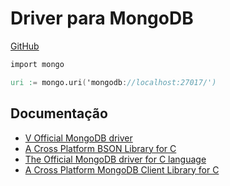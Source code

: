 # Driver para MongoDB

[GitHub](https://github.com/moixllik/studio/tree/main/v/mongodb)

```v
import mongo

uri := mongo.uri('mongodb://localhost:27017/')
```

## Documentação

* [V Official MongoDB driver](https://github.com/vlang/mongo)
* [A Cross Platform BSON Library for C](https://mongoc.org/libbson/current/index.html)
* [The Official MongoDB driver for C language](https://github.com/mongodb/mongo-c-driver)
* [A Cross Platform MongoDB Client Library for C](https://mongoc.org/libmongoc/current/index.html)
